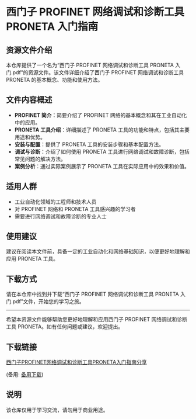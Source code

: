 # 西门子 PROFINET 网络调试和诊断工具 PRONETA 入门指南

## 资源文件介绍

本仓库提供了一个名为“西门子 PROFINET 网络调试和诊断工具 PRONETA 入门.pdf”的资源文件。该文件详细介绍了西门子 PROFINET 网络调试和诊断工具 PRONETA 的基本概念、功能和使用方法。

## 文件内容概述

- **PROFINET 简介**：简要介绍了 PROFINET 网络的基本概念和其在工业自动化中的应用。
- **PRONETA 工具介绍**：详细描述了 PRONETA 工具的功能和特点，包括其主要用途和优势。
- **安装与配置**：提供了 PRONETA 工具的安装步骤和基本配置方法。
- **调试与诊断**：介绍了如何使用 PRONETA 工具进行网络调试和故障诊断，包括常见问题的解决方法。
- **案例分析**：通过实际案例展示了 PRONETA 工具在实际应用中的效果和价值。

## 适用人群

- 工业自动化领域的工程师和技术人员
- 对 PROFINET 网络和 PRONETA 工具感兴趣的学习者
- 需要进行网络调试和故障诊断的专业人士

## 使用建议

建议在阅读本文件前，具备一定的工业自动化和网络基础知识，以便更好地理解和应用 PRONETA 工具。

## 下载方式

请在本仓库中找到并下载“西门子 PROFINET 网络调试和诊断工具 PRONETA 入门.pdf”文件，开始您的学习之旅。

---

希望本资源文件能够帮助您更好地理解和应用西门子 PROFINET 网络调试和诊断工具 PRONETA。如有任何问题或建议，欢迎提出。

## 下载链接
[西门子PROFINET网络调试和诊断工具PRONETA入门指南分享]() 

(备用: [备用下载](https://pan.baidu.com/s/1Bov6XAS99Mnz6D2HEqiEwQ?pwd=1234))

## 说明

该仓库仅用于学习交流，请勿用于商业用途。
